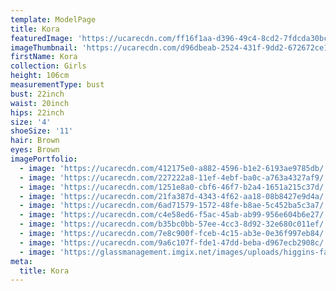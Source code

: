 ```yaml
---
template: ModelPage
title: Kora
featuredImage: 'https://ucarecdn.com/ff16f1aa-d396-49c4-8cd2-7fdcda30bc6c/'
imageThumbnail: 'https://ucarecdn.com/d96dbeab-2524-431f-9dd2-672672ce1015/'
firstName: Kora
collection: Girls
height: 106cm
measurementType: bust
bust: 22inch
waist: 20inch
hips: 22inch
size: '4'
shoeSize: '11'
hair: Brown
eyes: Brown
imagePortfolio:
  - image: 'https://ucarecdn.com/412175e0-a882-4596-b1e2-6193ae9785db/'
  - image: 'https://ucarecdn.com/227222a8-11ef-4ebf-ba0c-a763a4327af9/'
  - image: 'https://ucarecdn.com/1251e8a0-cbf6-46f7-b2a4-1651a215c37d/'
  - image: 'https://ucarecdn.com/21fa387d-4343-4f62-aa18-08b8427e9d4a/'
  - image: 'https://ucarecdn.com/6ad71579-1572-48fe-b8ae-5c452ba5c3a7/'
  - image: 'https://ucarecdn.com/c4e58ed6-f5ac-45ab-ab99-956e604b6e27/'
  - image: 'https://ucarecdn.com/b35bc0bb-57ee-4cc3-8d92-32e680c011ef/'
  - image: 'https://ucarecdn.com/7e8c900f-fceb-4c15-ab3e-0e36f997eb84/'
  - image: 'https://ucarecdn.com/9a6c107f-fde1-47dd-beba-d967ecb2908c/'
  - image: 'https://glassmanagement.imgix.net/images/uploads/higgins-family.jpg'
meta:
  title: Kora
---
```


